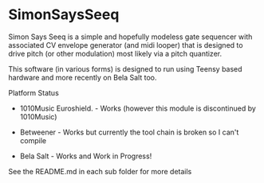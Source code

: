 # SimonSaysSeeq
Simon Says Seeq is a simple and hopefully modeless gate sequencer with associated CV envelope generator (and midi looper) that is designed to drive pitch (or other modulation) most likely via a pitch quantizer.

This software (in various forms) is designed to run using Teensy based hardware and more recently on Bela Salt too.

 
Platform                  Status


* 1010Music Euroshield.     - Works (however this module is discontinued by 1010Music)

* Betweener                 - Works but currently the tool chain is broken so I can't compile

* Bela Salt                 - Works and Work in Progress! 

See the README.md in each sub folder for more details





